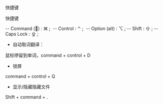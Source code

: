 快捷键

快捷键

-- Command () : ⌘ ;
 -- Control : ⌃ ;
 -- Option (alt) : ⌥ ;
-- Shift : ⇧ ;
-- Caps Lock : ⇪ ;

- 自动取词翻译：

鼠标停留到单词，command + control + D

- 锁屏

command + control + Q

- 显示/隐藏隐藏文件

Shift + command + .